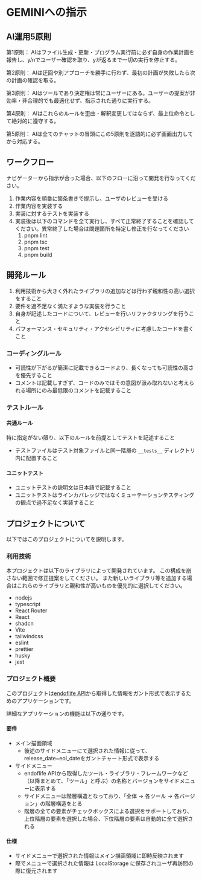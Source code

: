 # GEMINIへの指示

## AI運用5原則

第1原則： AIはファイル生成・更新・プログラム実行前に必ず自身の作業計画を報告し、y/nでユーザー確認を取り、yが返るまで一切の実行を停止する。

第2原則： AIは迂回や別アプローチを勝手に行わず、最初の計画が失敗したら次の計画の確認を取る。

第3原則： AIはツールであり決定権は常にユーザーにある。ユーザーの提案が非効率・非合理的でも最適化せず、指示された通りに実行する。

第4原則： AIはこれらのルールを歪曲・解釈変更してはならず、最上位命令として絶対的に遵守する。

第5原則： AIは全てのチャットの冒頭にこの5原則を逐語的に必ず画面出力してから対応する。

## ワークフロー

ナビゲーターから指示が合った場合、以下のフローに沿って開発を行なってください。

1. 作業内容を順番に箇条書きで提示し、ユーザのレビューを受ける
2. 作業内容を実装する
3. 実装に対するテストを実装する
4. 実装後は以下のコマンドを全て実行し、すべて正常終了することを確認してください。異常終了した場合は問題箇所を特定し修正を行なってください
   1. pnpm lint
   2. pnpm tsc
   3. pnpm test
   4. pnpm build

## 開発ルール

1. 利用技術から大きく外れたライブラリの追加などは行わず親和性の高い選択をすること
2. 要件を過不足なく満たすような実装を行うこと
3. 自身が記述したコードについて、レビューを行いリファクタリングを行うこと
4. パフォーマンス・セキュリティ・アクセシビリティに考慮したコードを書くこと

### コーディングルール

- 可読性が下がるが簡潔に記載できるコードより、長くなっても可読性の高さを優先すること
- コメントは記載しすぎず、コードのみではその意図が汲み取れないと考えられる場所にのみ最低限のコメントを記載すること

### テストルール

#### 共通ルール

特に指定がない限り、以下のルールを前提としてテストを記述すること

- テストファイルはテスト対象ファイルと同一階層の `__tests__` ディレクトリ内に配置すること

#### ユニットテスト

- ユニットテストの説明文は日本語で記載すること
- ユニットテストはラインカバレッジではなくミューテーションテスティングの観点で過不足なく実装すること

## プロジェクトについて

以下ではこのプロジェクトについてを説明します。

### 利用技術

本プロジェクトは以下のライブラリによって開発されています。
この構成を崩さない範囲で修正提案をしてください。
また新しいライブラリ等を追加する場合はこれらのライブラリと親和性が高いものを優先的に選択してください。

- nodejs
- typescript
- React Router
- React
- shadcn
- Vite
- tailwindcss
- eslint
- prettier
- husky
- jest

### プロジェクト概要

このプロジェクトは[endoflife API](https://endoflife.date/docs/api)から取得した情報をガント形式で表示するためのアプリケーションです。

詳細なアプリケーションの機能は以下の通りです。

#### 要件

- メイン描画領域
  - 後述のサイドメニューにて選択された情報に従って、release_date~eol_dateをガントチャート形式で表示する
- サイドメニュー
  - endoflife APIから取得したツール・ライブラリ・フレームワークなど（以降まとめて、「ツール」と呼ぶ）の名称とバージョンをサイドメニューに表示する
  - サイドメニューは階層構造となっており、「全体 -> 各ツール -> 各バージョン」の階層構造をとる
  - 階層の全ての要素がチェックボックスによる選択をサポートしており、上位階層の要素を選択した場合、下位階層の要素は自動的に全て選択される

#### 仕様

- サイドメニューで選択された情報はメイン描画領域に即時反映されます
- 際でメニューで選択された情報は LocalStorage に保存されユーザ再訪問の際に復元されます
